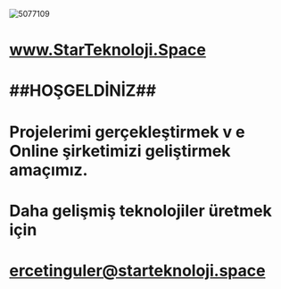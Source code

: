 ![5077109](https://user-images.githubusercontent.com/93947784/170842161-9fd57935-a7bf-4de6-b62b-1d857f593357.png)
# www.StarTeknoloji.Space  
# ##HOŞGELDİNİZ##                                    
#    Projelerimi gerçekleştirmek v  e Online  şirketimizi geliştirmek amaçımız.                                                                                                                 
# Daha gelişmiş teknolojiler üretmek için 
# ercetinguler@starteknoloji.space
  
